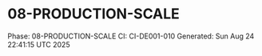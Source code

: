 # 08-PRODUCTION-SCALE
Phase: 08-PRODUCTION-SCALE
CI: CI-DE001-010
Generated: Sun Aug 24 22:41:15 UTC 2025

